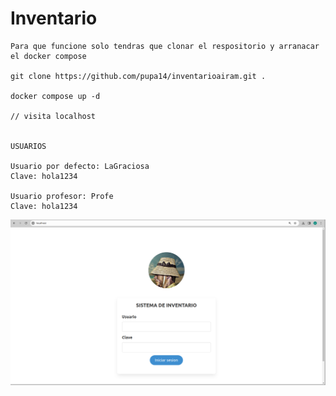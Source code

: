 # Inventario   
    Para que funcione solo tendras que clonar el respositorio y arranacar el docker compose

    git clone https://github.com/pupa14/inventarioairam.git .

    docker compose up -d
    
    // visita localhost 
    
    
    USUARIOS

    Usuario por defecto: LaGraciosa
    Clave: hola1234

    Usuario profesor: Profe
    Clave: hola1234

<img src="./www/img/inicio.png" alt="">
